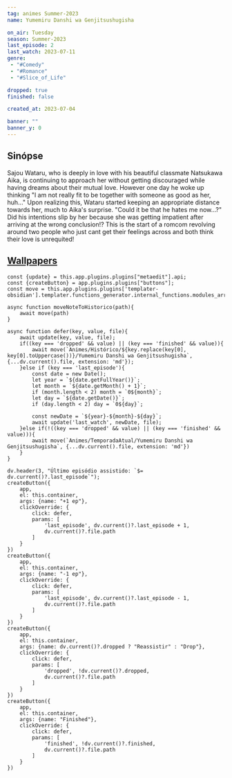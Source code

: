 ```yaml
---
tag: animes Summer-2023
name: Yumemiru Danshi wa Genjitsushugisha

on_air: Tuesday
season: Summer-2023
last_episode: 2
last_watch: 2023-07-11
genre: 
 - "#Comedy"
 - "#Romance"
 - "#Slice_of_Life"

dropped: true
finished: false

created_at: 2023-07-04

banner: ""
banner_y: 0
---
```

## Sinópse
Sajou Wataru, who is deeply in love with his beautiful classmate Natsukawa Aika, is continuing to approach her without getting discouraged while having dreams about their mutual love. However one day he woke up thinking "I am not really fit to be together with someone as good as her, huh..." Upon realizing this, Wataru started keeping an appropriate distance towards her, much to Aika's surprise. "Could it be that he hates me now...?" Did his intentions slip by her because she was getting impatient after arriving at the wrong conclusion!? This is the start of a romcom revolving around two people who just cant get their feelings across and both think their love is unrequited!

## [Wallpapers](https://wall.alphacoders.com/search.php?search=Yumemiru+Danshi+wa+Genjitsushugisha&lang=Portuguese)

```dataviewjs
const {update} = this.app.plugins.plugins["metaedit"].api;
const {createButton} = app.plugins.plugins["buttons"];
const move = this.app.plugins.plugins['templater-obsidian'].templater.functions_generator.internal_functions.modules_array[1].static_functions.get('move');

async function moveNoteToHistorico(path){
	await move(path)
}

async function defer(key, value, file){
	await update(key, value, file);
	if((key === 'dropped' && value) || (key === 'finished' && value)){
		await move(`Animes/Histórico/${key.replace(key[0], key[0].toUppercase())}/Yumemiru Danshi wa Genjitsushugisha`, {...dv.current().file, extension: 'md'});
	}else if (key === 'last_episode'){
		const date = new Date();
		let year = `${date.getFullYear()}`;
		let month = `${date.getMonth() + 1}`;
		if (month.length < 2) month = `0${month}`;
		let day = `${date.getDate()}`;
		if (day.length < 2) day = `0${day}`;

		const newDate = `${year}-${month}-${day}`;
		await update('last_watch', newDate, file);
	}else if(!((key === 'dropped' && value) || (key === 'finished' && value))){
		await move(`Animes/TemporadaAtual/Yumemiru Danshi wa Genjitsushugisha`, {...dv.current().file, extension: 'md'})
	}
}

dv.header(3, "Último episódio assistido: `$= dv.current()?.last_episode`");
createButton({
	app,
	el: this.container,
	args: {name: "+1 ep"},
	clickOverride: {
		click: defer,
		params: [
			'last_episode', dv.current()?.last_episode + 1,
			dv.current()?.file.path
		]
	}
})
createButton({
	app,
	el: this.container,
	args: {name: "-1 ep"},
	clickOverride: {
		click: defer,
		params: [
			'last_episode', dv.current()?.last_episode - 1,
			dv.current()?.file.path
		]
	}
})
createButton({
	app,
	el: this.container,
	args: {name: dv.current()?.dropped ? "Reassistir" : "Drop"},
	clickOverride: {
		click: defer,
		params: [
			'dropped', !dv.current()?.dropped,
			dv.current()?.file.path
		]
	}
})
createButton({
	app,
	el: this.container,
	args: {name: "Finished"},
	clickOverride: {
		click: defer,
		params: [
			'finished', !dv.current()?.finished,
			dv.current()?.file.path
		]
	}
})
```
